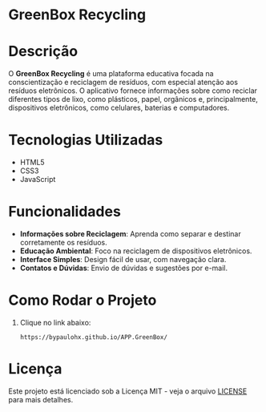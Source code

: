 # GreenBox Recycling

# Descrição

O **GreenBox Recycling** é uma plataforma educativa focada na conscientização e reciclagem de resíduos, com especial atenção aos resíduos eletrônicos. O aplicativo fornece informações sobre como reciclar diferentes tipos de lixo, como plásticos, papel, orgânicos e, principalmente, dispositivos eletrônicos, como celulares, baterias e computadores.

# Tecnologias Utilizadas

- HTML5
- CSS3
- JavaScript

# Funcionalidades

- **Informações sobre Reciclagem**: Aprenda como separar e destinar corretamente os resíduos.
- **Educação Ambiental**: Foco na reciclagem de dispositivos eletrônicos.
- **Interface Simples**: Design fácil de usar, com navegação clara.
- **Contatos e Dúvidas**: Envio de dúvidas e sugestões por e-mail.

# Como Rodar o Projeto

1. Clique no link abaixo:

    ```
    https://bypaulohx.github.io/APP.GreenBox/
    ```

# Licença

Este projeto está licenciado sob a Licença MIT - veja o arquivo [LICENSE](LICENSE) para mais detalhes.

